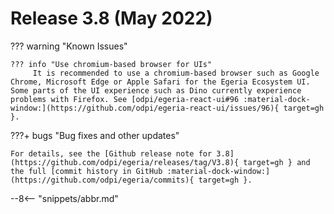 <!-- SPDX-License-Identifier: CC-BY-4.0 -->
<!-- Copyright Contributors to the Egeria project. -->

# Release 3.8 (May 2022)

??? warning "Known Issues"

    ??? info "Use chromium-based browser for UIs"
         It is recommended to use a chromium-based browser such as Google Chrome, Microsoft Edge or Apple Safari for the Egeria Ecosystem UI. Some parts of the UI experience such as Dino currently experience problems with Firefox. See [odpi/egeria-react-ui#96 :material-dock-window:](https://github.com/odpi/egeria-react-ui/issues/96){ target=gh }.

???+ bugs "Bug fixes and other updates"

    For details, see the [Github release note for 3.8](https://github.com/odpi/egeria/releases/tag/V3.8){ target=gh } and the full [commit history in GitHub :material-dock-window:](https://github.com/odpi/egeria/commits){ target=gh }.

--8<-- "snippets/abbr.md"

